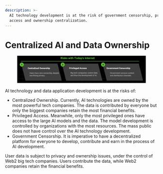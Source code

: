 ```yaml
---
description: >-
  AI technology development is at the risk of government censorship, privileged
  access and ownership centralization.
---
```


# Centralized AI and Data Ownership

<figure><img src="../.gitbook/assets/image (3).png" alt=""><figcaption></figcaption></figure>

AI technology and data application development is at the risks of:

* Centralized Ownership. Currently, AI technologies are owned by the most powerful tech companies. The data is contributed by everyone but only the biggest companies retain the most financial benefits.
* Privileged Access. Meanwhile, only the most privileged ones have access to the large AI models and the data. The model development is controlled by organizations with the most resources. The mass public does not have control over the AI technology development.
* Government Censorship. It is imperative to have a decentralized platform for everyone to develop, contribute and earn in the process of AI development.

User data is subject to privacy and ownership issues, under the control of Web2 big tech companies. Users contribute the data, while Web2 companies retain the financial benefits.



